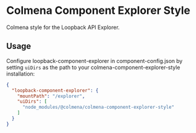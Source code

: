 # Colmena Component Explorer Style
Colmena style for the Loopback API Explorer.

## Usage

Configure loopback-component-explorer in component-config.json by setting `uiDirs` as the path to your colmena-component-explorer-style installation:

```json
{
  "loopback-component-explorer": {
    "mountPath": "/explorer",
    "uiDirs": [
      "node_modules/@colmena/colmena-component-explorer-style"
    ]
  }
}
```
